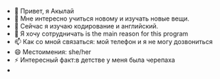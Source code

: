 - 👋 Привет, я Акылай
- 👀 Мне интересно учиться новому и изучать новые вещи.
- 🌱 Сейчас я изучаю кодирование и английский.
- 💞️ Я хочу сотрудничать is the main reason for this program 
- 📫 Как со мной связаться: мой телефон и я не могу дозвониться 
- 😄 Местоимения: she/her
- ⚡ Интересный факт:в детстве у меня была черепаха 
- 

<!---
pdeojeb/pdeojeb — это ✨ особый ✨ репозиторий, потому что его `README.md` (этот файл) отображается в вашем профиле GitHub.
Вы можете нажать ссылку «Предварительный просмотр», чтобы увидеть свои изменения.
--->

 
